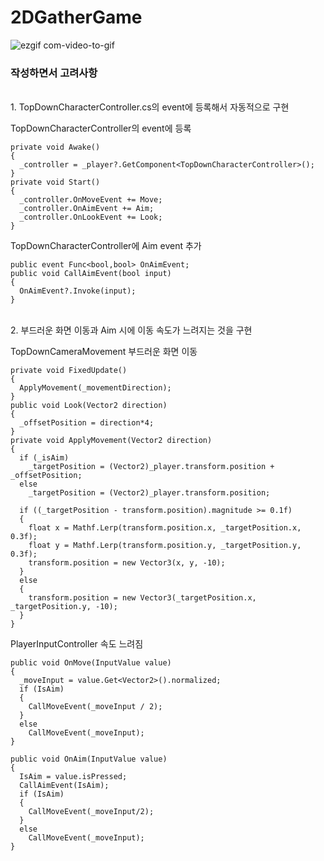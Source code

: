 # 2DGatherGame
![ezgif com-video-to-gif](https://github.com/Hwan007/2DGatherGame/assets/96556920/b74a2685-aad9-4847-8915-10f8119d8bda)

### 작성하면서 고려사항

</br>
1. TopDownCharacterController.cs의 event에 등록해서 자동적으로 구현

TopDownCharacterController의 event에 등록
```
private void Awake()
{
  _controller = _player?.GetComponent<TopDownCharacterController>();
}
private void Start()
{
  _controller.OnMoveEvent += Move;
  _controller.OnAimEvent += Aim;
  _controller.OnLookEvent += Look;
}
```

TopDownCharacterController에 Aim event 추가
```
public event Func<bool,bool> OnAimEvent;
public void CallAimEvent(bool input)
{
  OnAimEvent?.Invoke(input);
}
```

</br>
2. 부드러운 화면 이동과 Aim 시에 이동 속도가 느려지는 것을 구현

TopDownCameraMovement 부드러운 화면 이동
```
private void FixedUpdate()
{
  ApplyMovement(_movementDirection);
}
public void Look(Vector2 direction)
{
  _offsetPosition = direction*4;
}
private void ApplyMovement(Vector2 direction)
{
  if (_isAim)
    _targetPosition = (Vector2)_player.transform.position + _offsetPosition;
  else
    _targetPosition = (Vector2)_player.transform.position;
  
  if ((_targetPosition - transform.position).magnitude >= 0.1f)
  {
    float x = Mathf.Lerp(transform.position.x, _targetPosition.x, 0.3f);
    float y = Mathf.Lerp(transform.position.y, _targetPosition.y, 0.3f);
    transform.position = new Vector3(x, y, -10);
  }
  else
  {
    transform.position = new Vector3(_targetPosition.x, _targetPosition.y, -10);
  }
}
```

PlayerInputController 속도 느려짐
```
public void OnMove(InputValue value)
{
  _moveInput = value.Get<Vector2>().normalized;
  if (IsAim)
  {
    CallMoveEvent(_moveInput / 2);
  }
  else
    CallMoveEvent(_moveInput);
}

public void OnAim(InputValue value)
{
  IsAim = value.isPressed;
  CallAimEvent(IsAim);
  if (IsAim)
  {
    CallMoveEvent(_moveInput/2);
  }
  else
    CallMoveEvent(_moveInput);
}
```


